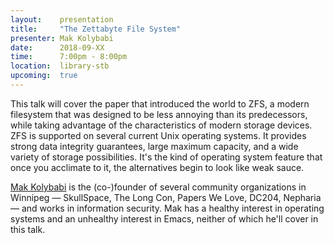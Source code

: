 ```yaml
---
layout:    presentation
title:     "The Zettabyte File System"
presenter: Mak Kolybabi
date:      2018-09-XX
time:      7:00pm - 8:00pm
location:  library-stb
upcoming:  true
---
```


This talk will cover the paper that introduced the world to ZFS, a modern filesystem that was designed to be less annoying than its predecessors, while taking advantage of the characteristics of modern storage devices. ZFS is supported on several current Unix operating systems. It provides strong data integrity guarantees, large maximum capacity, and a wide variety of storage possibilities. It's the kind of operating system feature that once you acclimate to it, the alternatives begin to look like weak sauce.

[Mak Kolybabi](http://mogigoma.com/) is the (co-)founder of several community organizations in Winnipeg — SkullSpace, The Long Con, Papers We Love, DC204, Nepharia — and works in information security. Mak has a healthy interest in operating systems and an unhealthy interest in Emacs, neither of which he'll cover in this talk.
